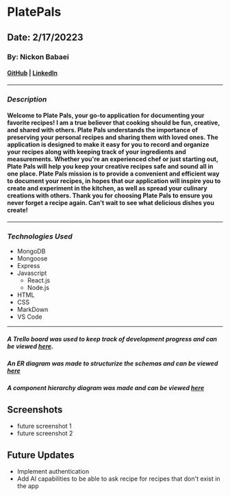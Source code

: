 # PlatePals

## Date: 2/17/20223

### By: Nickon Babaei

#### [GitHub](https://github.com/nickonbabaei) | [LinkedIn](https://www.linkedin.com/in/nickon-babaei/) 
***

### ***Description***
#### Welcome to Plate Pals, your go-to application for documenting your favorite recipes! I am a true believer that cooking should be fun, creative, and shared with others. Plate Pals understands the importance of preserving your personal recipes and sharing them with loved ones. The application is designed to make it easy for you to record and organize your recipes along with keeping track of your ingredients and measurements. Whether you're an experienced chef or just starting out, Plate Pals will help you keep your creative recipes safe and sound all in one place. Plate Pals mission is to provide a convenient and efficient way to document your recipes, in hopes that our application will inspire you to create and experiment in the kitchen, as well as spread your culinary creations with others. Thank you for choosing Plate Pals to ensure you never forget a recipe again. Can't wait to see what delicious dishes you create!
***

### ***Technologies Used***
* MongoDB
* Mongoose
* Express
* Javascript
  * React.js
  * Node.js
* HTML
* CSS
* MarkDown
* VS Code
***

##### A Trello board was used to keep track of development progress and can be viewed [here](https://trello.com/b/T8IATns6/platepals).
##### An ER diagram was made to structurize the schemas and can be viewed [here](https://lucid.app/lucidchart/245a6dbb-d13a-4c38-91c8-caf40857cd12/edit?beaconFlowId=4410A3EB5FD3B5F6&invitationId=inv_d0024484-64f5-4a0a-8120-2fb403deb179&page=0_0#)
##### A component hierarchy diagram was made and can be viewed [here](https://lucid.app/lucidspark/e074a2e8-d245-4134-8fe9-ea76e5be78e8/edit?beaconFlowId=259E1E60B6F79A6A&invitationId=inv_1bba9dda-11d8-454a-9e25-5fc86373274a#)

## Screenshots
- future screenshot 1
- future screenshot 2

## Future Updates
- Implement authentication 
- Add AI capabilities to be able to ask recipe for recipes that don't exist in the app

